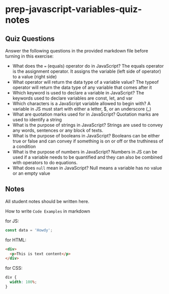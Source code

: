 # prep-javascript-variables-quiz-notes

## Quiz Questions

Answer the following questions in the provided markdown file before turning in this exercise:

- What does the `=` (equals) operator do in JavaScript?
  The equals operator is the assignment operator. It assigns the variable (left side of operator) to a value (right side)
- What operator will return the data type of a variable value?
  The typeof operator will return the data type of any variable that comes after it
- Which keyword is used to declare a variable in JavaScript?
  The keywords used to declare variables are const, let, and var
- Which characters is a JavaScript variable allowed to begin with?
  A variable in JS must start with either a letter, $, or an underscore (\_)
- What are quotation marks used for in JavaScript?
  Quotation marks are used to identify a string
- What is the purpose of strings in JavaScript?
  Strings are used to convey any words, sentences or any block of texts.
- What is the purpose of booleans in JavaScript?
  Booleans can be either true or false and can convey if something is on or off or the truthiness of a condition
- What is the purpose of numbers in JavaScript?
  Numbers in JS can be used if a variable needs to be quantified and they can also be combined with operators to do equations.
- What does `null` mean in JavaScript?
  Null means a variable has no value or an empty value

## Notes

All student notes should be written here.

How to write `Code Examples` in markdown

for JS:

```javascript
const data = 'Howdy';
```

for HTML:

```html
<div>
  <p>This is text content</p>
</div>
```

for CSS:

```css
div {
  width: 100%;
}
```

